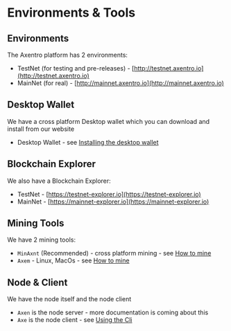 # Environments & Tools

## Environments 

The Axentro platform has 2 environments:

* TestNet (for testing and pre-releases) - [http://testnet.axentro.io](http://testnet.axentro.io)
* MainNet (for real) - [http://mainnet.axentro.io](http://mainnet.axentro.io)

## Desktop Wallet

We have a cross platform Desktop wallet which you can download and install from our website

* Desktop Wallet - see [Installing the desktop wallet](/getting-started/install-desktop-wallet.md)

## Blockchain Explorer

We also have a Blockchain Explorer:

* TestNet - [https://testnet-explorer.io](https://testnet-explorer.io)
* MainNet - [https://mainnet-explorer.io](https://mainnet-explorer.io)

## Mining Tools

We have 2 mining tools:

* `MinAxnt` (Recommended) - cross platform mining - see [How to mine](mining/how-to-mine)
* `Axem` - Linux, MacOs - see [How to mine](/mining/how-to-mine.md)

## Node & Client

We have the node itself and the node client

* `Axen` is the node server - more documentation is coming about this
* `Axe` is the node client - see [Using the Cli](/using-the-cli/install.md)

